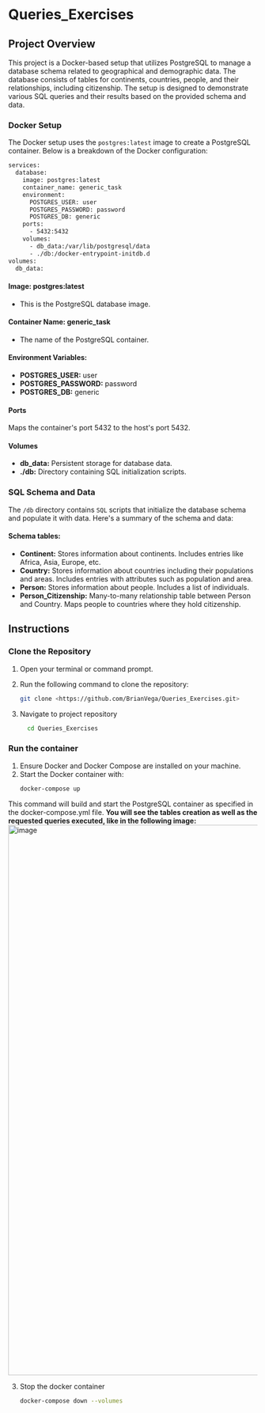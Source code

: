 # Queries_Exercises

## Project Overview
This project is a Docker-based setup that utilizes PostgreSQL to manage a database schema related to geographical and demographic data. The database consists of tables for continents, countries, people, and their relationships, including citizenship. The setup is designed to demonstrate various SQL queries and their results based on the provided schema and data.

### Docker Setup 
The Docker setup uses the `postgres:latest` image to create a PostgreSQL container. Below is a breakdown of the Docker configuration:

```bash
services:
  database:
    image: postgres:latest
    container_name: generic_task
    environment:
      POSTGRES_USER: user
      POSTGRES_PASSWORD: password
      POSTGRES_DB: generic
    ports:
      - 5432:5432
    volumes:
      - db_data:/var/lib/postgresql/data
      - ./db:/docker-entrypoint-initdb.d
volumes:
  db_data:
```
#### Image: postgres:latest
- This is the PostgreSQL database image.
#### Container Name: generic_task 
- The name of the PostgreSQL container.
#### Environment Variables:
- **POSTGRES_USER:** user 
- **POSTGRES_PASSWORD:** password 
- **POSTGRES_DB:** generic
#### Ports ####
Maps the container's port 5432 to the host's port 5432.
#### Volumes ####
  - **db_data:** Persistent storage for database data.
  - **./db:** Directory containing SQL initialization scripts.  
  

### SQL Schema and Data

The `/db` directory contains `SQL` scripts that initialize the database schema and populate it with data. Here's a summary of the schema and data:

#### Schema tables: ####
- **Continent:** Stores information about continents. Includes entries like Africa, Asia, Europe, etc.
- **Country:** Stores information about countries including their populations and areas. Includes entries with attributes such as population and area.
- **Person:** Stores information about people. Includes a list of individuals.
- **Person_Citizenship:** Many-to-many relationship table between Person and Country. Maps people to countries where they hold citizenship.

## Instructions ##
 
### Clone the Repository ###

1. Open your terminal or command prompt.
2. Run the following command to clone the repository:

   ```bash
   git clone <https://github.com/BrianVega/Queries_Exercises.git>
   ```
3. Navigate to project repository
    ```bash
      cd Queries_Exercises
    ```

### Run the container ###
1. Ensure Docker and Docker Compose are installed on your machine.
2. Start the Docker container with:
    ``` bash
    docker-compose up
    ```
This command will build and start the PostgreSQL container as specified in the docker-compose.yml file.
**You will see the tables creation as well as the requested queries executed, like in the following image:**
<img width="1113" alt="image" src="https://github.com/user-attachments/assets/0835bfa4-a31f-480f-a072-0da4ebce7ac7">

3. Stop the docker container
    ```bash
    docker-compose down --volumes
    ```